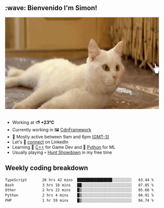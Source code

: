 <h2>:wave: <b>Bienvenido I'm Simon!&nbsp;</b></h2>

<section>
  <img src="./static/banner.gif" height=300 width=1000>
</section>

<br>

<ul>
  <li>
		<!--START_SECTION:weather-->
		Working at <b>⛅️  +23°C</b>
		<!--END_SECTION:weather-->
  </li>
  <li>
    Currently working in 🖼️&nbsp;<a href=https://github.com/snapverse/cdn-framework target=_blank>CdnFramework</a>
  </li>
  <li>
    🚩 Mostly active between 9am and 6pm <a href=https://onlinealarmkur.com/world/es target=_blank>(GMT-3)</a>
  </li>
  <li>
    Let's 🔗&nbsp;<a href=https://www.linkedin.com/in/itsimmons target=_blank>connect</a> on LinkedIn
  </li>
  <li>
    Learning 👴&nbsp;<a href=https://images3.memedroid.com/images/UPLOADED755/65f2bce6734f6.webp target=_blank>C++</a> for Game Dev and 🐍&nbsp;<a href=https://qph.cf2.quoracdn.net/main-qimg-4472b6229cb75bf66ab531f3ebd4f975-lq target=_blank>Python</a> for ML
  </li>
  <li>
    Usually playing 💀&nbsp;<a href=https://www.huntshowdown.com target=_blank>Hunt Showdown</a> in my free time
  </li>
</ul>

<h2><b>Weekly coding breakdown </b></h2>

<!--START_SECTION:waka-->

```txt
TypeScript       26 hrs 42 mins  ████████████████░░░░░░░░░   63.44 %
Bash             3 hrs 18 mins   ██░░░░░░░░░░░░░░░░░░░░░░░   07.85 %
Other            2 hrs 22 mins   █▒░░░░░░░░░░░░░░░░░░░░░░░   05.66 %
Python           2 hrs 4 mins    █▒░░░░░░░░░░░░░░░░░░░░░░░   04.91 %
PHP              1 hr 59 mins    █▒░░░░░░░░░░░░░░░░░░░░░░░   04.74 %
```

<!--END_SECTION:waka-->
